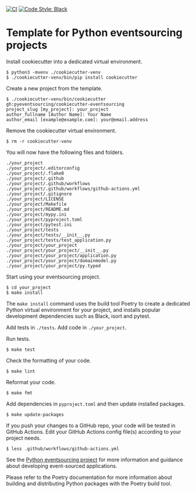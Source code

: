 [![CI](https://github.com/pyeventsourcing/cookiecutter-eventsourcing/actions/workflows/github-actions.yml/badge.svg)](https://github.com/pyeventsourcing/cookiecutter-eventsourcing/actions/workflows/github-actions.yml)
[![Code Style: Black](https://img.shields.io/badge/code%20style-black-000000.svg)](https://github.com/psf/black)

# Template for Python eventsourcing projects

Install cookiecutter into a dedicated virtual environment.

    $ python3 -mvenv ./cookiecutter-venv
    $ ./cookiecutter-venv/bin/pip install cookiecutter

Create a new project from the template.

    $ ./cookiecutter-venv/bin/cookiecutter gh:pyeventsourcing/cookiecutter-eventsourcing
    project_slug [my_project]: your_project 
    author_fullname [Author Name]: Your Name
    author_email [example@example.com]: your@email.address

Remove the cookiecutter virtual environment.

    $ rm -r cookiecutter-venv

You will now have the following files and folders.

    ./your_project
    ./your_project/.editorconfig
    ./your_project/.flake8
    ./your_project/.github
    ./your_project/.github/workflows
    ./your_project/.github/workflows/github-actions.yml
    ./your_project/.gitignore
    ./your_project/LICENSE
    ./your_project/Makefile
    ./your_project/README.md
    ./your_project/mypy.ini
    ./your_project/pyproject.toml
    ./your_project/pytest.ini
    ./your_project/tests
    ./your_project/tests/__init__.py
    ./your_project/tests/test_application.py
    ./your_project/your_project
    ./your_project/your_project/__init__.py
    ./your_project/your_project/application.py
    ./your_project/your_project/domainmodel.py
    ./your_project/your_project/py.typed

Start using your eventsourcing project.

    $ cd your_project
    $ make install

The ``make install`` command uses the build tool Poetry to create a dedicated
Python virtual environment for your project, and installs popular development
dependencies such as Black, isort and pytest.

Add tests in `./tests`. Add code in `./your_project`. 

Run tests.

    $ make test

Check the formatting of your code.

    $ make lint

Reformat your code.

    $ make fmt

Add dependencies in `pyproject.toml` and then update installed packages.

    $ make update-packages

If you push your changes to a GitHub repo, your code will be tested in GitHub Actions.
Edit your GitHub Actions config file(s) according to your project needs.

    $ less .github/workflows/github-actions.yml

See the [Python eventsourcing project](https://github.com/pyeventsourcing/eventsourcing)
for more information and guidance about developing event-sourced applications.

Please refer to the Poetry documentation for more information about building and distributing
Python packages with the Poetry build tool.
